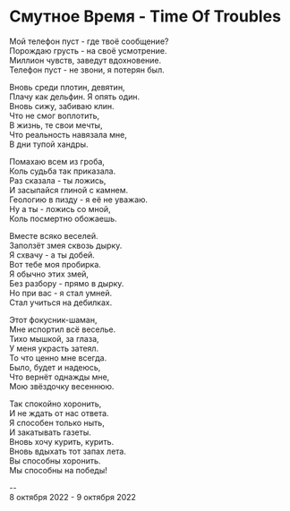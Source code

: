 # Смутное Время - Time Of Troubles

Мой телефон пуст - где твоё сообщение? \
Порождаю грусть - на своё усмотрение. \
Миллион чувств, заведут вдохновение. \
Телефон пуст - не звони, я потерян был.

Вновь среди плотин, девятин, \
Плачу как дельфин. Я опять один. \
Вновь сижу, забиваю клин. \
Что не смог воплотить, \
В жизнь, те свои мечты, \
Что реальность навязала мне, \
В дни тупой хандры.

Помахаю всем из гроба, \
Коль судьба так приказала. \
Раз сказала - ты ложись, \
И засыпайся глиной с камнем. \
Геологию в пизду - я её не уважаю. \
Ну а ты - ложись со мной, \
Коль посмертно обожаешь.

Вместе всяко веселей. \
Заползёт змея сквозь дырку. \
Я схвачу - а ты добей. \
Вот тебе моя пробирка. \
Я обычно этих змей, \
Без разбору - прямо в дырку. \
Но при вас - я стал умней. \
Стал учиться на дебилках.

Этот фокусник-шаман, \
Мне испортил всё веселье. \
Тихо мышкой, за глаза, \
У меня украсть затеял. \
То что ценно мне всегда. \
Было, будет и надеюсь, \
Что вернёт однажды мне, \
Мою звёздочку весеннюю.

Так спокойно хоронить, \
И не ждать от нас ответа. \
Я способен только ныть, \
И закатывать газеты. \
Вновь хочу курить, курить. \
Вновь вдыхать тот запах лета. \
Вы способны хоронить. \
Мы способны на победы!

\--\
8 октября 2022 - 9 октября 2022
